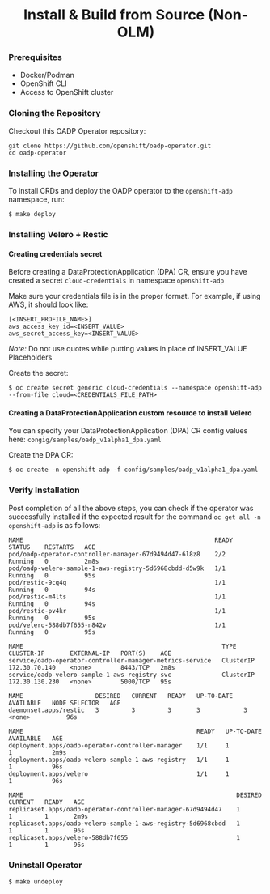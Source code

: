 <h1 align="center">Install & Build from Source (Non-OLM)</h1>

### Prerequisites

- Docker/Podman
- OpenShift CLI
- Access to OpenShift cluster

### Cloning the Repository

Checkout this OADP Operator repository:

```
git clone https://github.com/openshift/oadp-operator.git
cd oadp-operator
```

### Installing the Operator

To install CRDs and deploy the OADP operator to the `openshift-adp`
 namespace, run:

```
$ make deploy
```

### Installing Velero + Restic

#### Creating credentials secret
Before creating a DataProtectionApplication (DPA) CR, ensure you have created a secret
 `cloud-credentials` in namespace `openshift-adp`

 Make sure your credentials file is in the proper format. For example, if using
 AWS, it should look like:

  ```
  [<INSERT_PROFILE_NAME>]
  aws_access_key_id=<INSERT_VALUE>
  aws_secret_access_key=<INSERT_VALUE>
  ```
  *Note:* Do not use quotes while putting values in place of INSERT_VALUE Placeholders

Create the secret:

 ```
$ oc create secret generic cloud-credentials --namespace openshift-adp --from-file cloud=<CREDENTIALS_FILE_PATH>
```

#### Creating a DataProtectionApplication custom resource to install Velero
You can specify your DataProtectionApplication (DPA) CR config values here: `congig/samples/oadp_v1alpha1_dpa.yaml`

Create the DPA CR:

```
$ oc create -n openshift-adp -f config/samples/oadp_v1alpha1_dpa.yaml
```

### Verify Installation

Post completion of all the above steps, you can check if the
operator was successfully installed if the expected result for the command
`oc get all -n openshift-adp` is as follows:

```
NAME                                                     READY   STATUS    RESTARTS   AGE
pod/oadp-operator-controller-manager-67d9494d47-6l8z8    2/2     Running   0          2m8s
pod/oadp-velero-sample-1-aws-registry-5d6968cbdd-d5w9k   1/1     Running   0          95s
pod/restic-9cq4q                                         1/1     Running   0          94s
pod/restic-m4lts                                         1/1     Running   0          94s
pod/restic-pv4kr                                         1/1     Running   0          95s
pod/velero-588db7f655-n842v                              1/1     Running   0          95s

NAME                                                       TYPE        CLUSTER-IP       EXTERNAL-IP   PORT(S)    AGE
service/oadp-operator-controller-manager-metrics-service   ClusterIP   172.30.70.140    <none>        8443/TCP   2m8s
service/oadp-velero-sample-1-aws-registry-svc              ClusterIP   172.30.130.230   <none>        5000/TCP   95s

NAME                    DESIRED   CURRENT   READY   UP-TO-DATE   AVAILABLE   NODE SELECTOR   AGE
daemonset.apps/restic   3         3         3       3            3           <none>          96s

NAME                                                READY   UP-TO-DATE   AVAILABLE   AGE
deployment.apps/oadp-operator-controller-manager    1/1     1            1           2m9s
deployment.apps/oadp-velero-sample-1-aws-registry   1/1     1            1           96s
deployment.apps/velero                              1/1     1            1           96s

NAME                                                           DESIRED   CURRENT   READY   AGE
replicaset.apps/oadp-operator-controller-manager-67d9494d47    1         1         1       2m9s
replicaset.apps/oadp-velero-sample-1-aws-registry-5d6968cbdd   1         1         1       96s
replicaset.apps/velero-588db7f655                              1         1         1       96s
```

### Uninstall Operator

`$ make undeploy`
